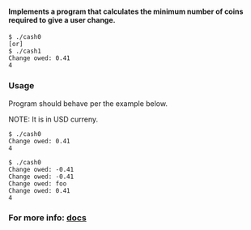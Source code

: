 #### Implements a program that calculates the minimum number of coins required to give a user change.

```
$ ./cash0
[or]
$ ./cash1
Change owed: 0.41
4
```

### Usage

Program should behave per the example below.

NOTE: It is in USD curreny.

```
$ ./cash0
Change owed: 0.41
4
```

```
$ ./cash0
Change owed: -0.41
Change owed: -0.41
Change owed: foo
Change owed: 0.41
4
```

### For more info: [docs](https://docs.cs50.net/2018/x/psets/1/cash/cash.html)